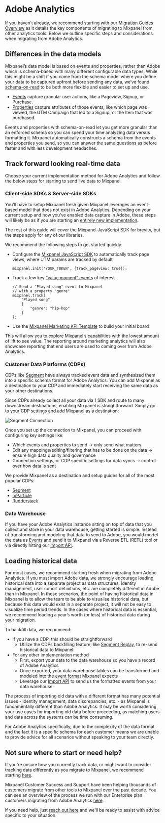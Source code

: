 # Adobe Analytics

If you haven't already, we recommend starting with our [Migration Guides Overview](/docs/migration/overview) as it details the key components of migrating to Mixpanel from other analytics tools. Below we outline specific steps and considerations when migrating from Adobe Analytics.

## Differences in the data models

Mixpanel’s data model is based on events and properties, rather than Adobe which is schema-based with many different configurable data types. While this might be a shift if you come from the schema model where you define your data to be captured upfront before sending any data, we’ve found [schema-on-read](/docs/how-it-works/infrastructure#schema-on-read) to be both more flexible and easier to set up and use.

- [Events](/docs/what-is-mixpanel#events) capture granular user actions, like a Pageview, Signup, or Purchase.
- [Properties](/docs/what-is-mixpanel#properties) capture attributes of those events, like which page was viewed, the UTM Campaign that led to a Signup, or the Item that was purchased.

Events and properties with schema-on-read let you get more granular than an enforced schema so you can spend your time analyzing data versus formatting it. Mixpanel automatically constructs a schema from the events and properties you send, so you can answer the same questions as before faster and with less development headaches.

## Track forward looking real-time data

Choose your current implementation method for Adobe Analytics and follow the below steps for starting to send live data to Mixpanel.

### Client-side SDKs & Server-side SDKs

You’ll have to setup Mixpanel fresh given Mixpanel leverages an event-based model that does not exist in Adobe Analytics. Depending on your current setup and how you’ve enabled data capture in Adobe, these steps will likely be as if you are starting an [entirely new implementation](/docs/getting-started/plan-your-implementation).

The rest of this guide will cover the Mixpanel JavaScript SDK for brevity, but the steps apply for any of our libraries.

We recommend the following steps to get started quickly:

- Configure the [Mixpanel JavaScript SDK](https://developer.mixpanel.com/docs/javascript-full-api-reference) to automatically track page views, where UTM params are tracked by default
    
    ```
    mixpanel.init('YOUR_TOKEN', {track_pageview: true});
    ```
    
- Track a few key [“value moment” events](/docs/getting-started/plan-your-implementation#value-moment-event) of interest
    
    ```
    // Send a "Played song" event to Mixpanel
    // with a property "genre"
    mixpanel.track(
        "Played song",
        {
            "genre": "hip-hop"
        }
    );
    ```
    
- Use the [Mixpanel Marketing KPI Template](https://mixpanel.com/project?show-template-selector=true) to build your initial board

This will allow you to explore Mixpanel’s capabilities with the lowest amount of lift to see value. The reporting around marketing analytics will also showcase reporting that end users are used to coming over from Adobe Analytics. 

### Customer Data Platforms (CDPs)

CDPs like [Segment](https://segment.com/) have always tracked event data and synthesized them into a specific schema format for Adobe Analytics. You can add Mixpanel as a destination to your CDP and immediately start receiving the same data as your other destinations.

Since CDPs already collect all your data via 1 SDK and route to many downstream destinations, enabling Mixpanel is straightforward. Simply go to your CDP settings and add Mixpanel as a destination:

![Segment Connection](https://user-images.githubusercontent.com/129823695/234812593-dffee962-bb34-49b8-9686-96bc0f0565d8.png)

Once you set up the connection to Mixpanel, you can proceed with configuring key settings like:

- Which events and properties to send → only send what matters
- Edit any mappings/editing/filtering that has to be done on the data → ensure high data quality and governance
- Connection settings, or CDP specific settings for data syncs → control over how data is sent

We provide Mixpanel as a destination and setup guides for all of the most popular CDPs:

- [Segment](https://segment.com/docs/connections/destinations/catalog/actions-mixpanel/)
- [mParticle](https://docs.mparticle.com/integrations/mixpanel/audience/)
- [Rudderstack](https://www.rudderstack.com/docs/destinations/streaming-destinations/mixpanel/)

### Data Warehouse

If you have your Adobe Analytics instance sitting on top of data that you collect and store in your data warehouse, getting started is simple. Instead of transforming and modeling that data to send to Adobe, you would model the data as [Events](/docs/data-structure/overview) and send it to Mixpanel via a Reverse ETL (RETL) tool or via directly hitting our [Import API](https://developer.mixpanel.com/reference/import-events).

## Loading historical data

For most cases, we recommend starting fresh when migrating from Adobe Analytics. If you must import Adobe data, we strongly encourage loading historical data into a separate project as data structures, identity management, user cohort definitions, etc. are completely different in Adobe than in Mixpanel. In these scenarios, the point of having historical data in Mixpanel is to allow the team to be able to visualise historical data, but because this data would exist in a separate project, it will not be easy to visualize time period trends. In the cases where historical data is essential, we recommend loading a year’s worth (or less) of historical data during your migration.

To backfill data, we recommend:

- If you have a CDP, this should be straightforward
    - Utilize the CDPs backfilling feature, like [Segment Replay](https://segment.com/docs/guides/what-is-replay/), to re-send historical data to Mixpanel
- For any other implementation method
    - First, export your data to the data warehouse so you have a record of Adobe Analytics
    - Once exported, your data warehouse tables can be transformed and modeled into the [event format](/docs/data-structure/events-and-properties) Mixpanel expects
    - Leverage our [Import API](https://developer.mixpanel.com/reference/import-events) to send us the formatted events from your data warehouse

The process of importing old data with a different format has many potential issues - identity management, data discrepancies, etc. - as Mixpanel is fundamentally different than Adobe Analytics. It may be worth considering your use cases for importing old data before proceeding, as matching users and data across the systems can be time consuming.

For Adobe Analytics specifically, due to the complexity of the data format and the fact it is a specific schema for each customer means we are unable to provide advice for all scenarios without speaking to your team directly.

## Not sure where to start or need help?

If you're unsure how you currently track data, or might want to consider tracking data differently as you migrate to Mixpanel, we recommend starting [here](https://mixpanel.com/blog/guide-to-choosing-your-data-architecture/).

Mixpanel Customer Success and Support have been helping thousands of customers migrate from other tools to Mixpanel over the past decade. You can see an overview of the process we run with our Enterprise plan customers migrating from Adobe Analytics [here](https://mxpnl.notion.site/Adobe-Migration-Package-4035f7e2f62f43adb65e34b23ad14d23?pvs=4).

If you need help, just [reach out here](https://mixpanel.com/get-support) and we'll be ready to assist with advice specific to your situation.
